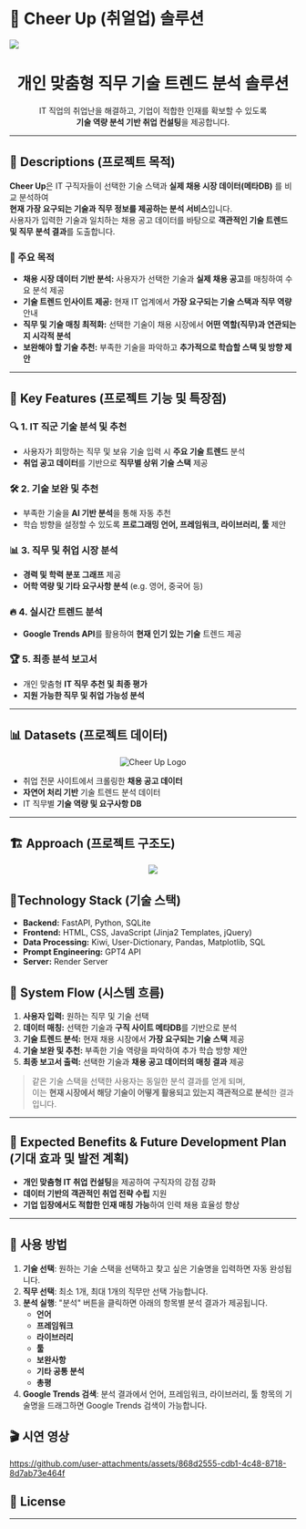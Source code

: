 # 🚀 Cheer Up (취얼업) 솔루션

<div>
   <img src="https://github.com/user-attachments/assets/d638ba02-7bab-4586-a5ef-1ffd3090628d">
</div>
<h1 align="center">개인 맞춤형 직무 기술 트렌드 분석 솔루션</h1>

<p align="center">
  IT 직업의 취업난을 해결하고, 기업이 적합한 인재를 확보할 수 있도록<br>
  <strong>기술 역량 분석 기반 취업 컨설팅</strong>을 제공합니다.
</p>

---



## 📝 Descriptions (프로젝트 목적)

**Cheer Up**은 IT 구직자들이 선택한 기술 스택과 **실제 채용 시장 데이터(메타DB)** 를 비교 분석하여  
**현재 가장 요구되는 기술과 직무 정보를 제공하는 분석 서비스**입니다.  
사용자가 입력한 기술과 일치하는 채용 공고 데이터를 바탕으로 **객관적인 기술 트렌드 및 직무 분석 결과**를 도출합니다.

### 🎯 주요 목적
- **채용 시장 데이터 기반 분석:** 사용자가 선택한 기술과 **실제 채용 공고**를 매칭하여 수요 분석 제공  
- **기술 트렌드 인사이트 제공:** 현재 IT 업계에서 **가장 요구되는 기술 스택과 직무 역량** 안내  
- **직무 및 기술 매칭 최적화:** 선택한 기술이 채용 시장에서 **어떤 역할(직무)과 연관되는지 시각적 분석**  
- **보완해야 할 기술 추천:** 부족한 기술을 파악하고 **추가적으로 학습할 스택 및 방향 제안**  
---

## 🌟 Key Features (프로젝트 기능 및 특장점)
### 🔍 1. IT 직군 기술 분석 및 추천
- 사용자가 희망하는 직무 및 보유 기술 입력 시 **주요 기술 트렌드** 분석
- **취업 공고 데이터**를 기반으로 **직무별 상위 기술 스택** 제공

### 🛠 2. 기술 보완 및 추천
- 부족한 기술을 **AI 기반 분석**을 통해 자동 추천
- 학습 방향을 설정할 수 있도록 **프로그래밍 언어, 프레임워크, 라이브러리, 툴** 제안

### 📊 3. 직무 및 취업 시장 분석
- **경력 및 학력 분포 그래프** 제공
- **어학 역량 및 기타 요구사항 분석** (e.g. 영어, 중국어 등)

### 🔥 4. 실시간 트렌드 분석
- **Google Trends API**를 활용하여 **현재 인기 있는 기술** 트렌드 제공

### 🏆 5. 최종 분석 보고서
- 개인 맞춤형 **IT 직무 추천 및 최종 평가**
- **지원 가능한 직무 및 취업 가능성 분석**

---

## 📊 Datasets (프로젝트 데이터)
<p align="center">
  <img src="https://github.com/user-attachments/assets/3b4d6d42-47ec-414a-908c-554205dbf7f7" alt="Cheer Up Logo" />
</p>

- 취업 전문 사이트에서 크롤링한 **채용 공고 데이터**
- **자연어 처리 기반** 기술 트렌드 분석 데이터
- IT 직무별 **기술 역량 및 요구사항 DB**

---

## 🏗 Approach (프로젝트 구조도)
<div align="center">
  <img src="https://github.com/user-attachments/assets/f6352997-6cea-4508-89fd-40c9cfa096b5"  />
</div>



## 🎯Technology Stack (기술 스택)

- **Backend:** FastAPI, Python, SQLite
- **Frontend:** HTML, CSS, JavaScript (Jinja2 Templates, jQuery)
- **Data Processing:** Kiwi, User-Dictionary, Pandas, Matplotlib, SQL 
- **Prompt Engineering:** GPT4 API
- **Server:** Render Server 

## 📌 System Flow (시스템 흐름)

1. **사용자 입력:** 원하는 직무 및 기술 선택  
2. **데이터 매칭:** 선택한 기술과 **구직 사이트 메타DB**를 기반으로 분석  
3. **기술 트렌드 분석:** 현재 채용 시장에서 **가장 요구되는 기술 스택** 제공  
4. **기술 보완 및 추천:** 부족한 기술 역량을 파악하여 추가 학습 방향 제안  
5. **최종 보고서 출력:** 선택한 기술과 **채용 공고 데이터의 매칭 결과** 제공  

> 같은 기술 스택을 선택한 사용자는 동일한 분석 결과를 얻게 되며,  
> 이는 **현재 시장에서 해당 기술이 어떻게 활용되고 있는지 객관적으로 분석**한 결과입니다.  


---

## 🎯 Expected Benefits & Future Development Plan (기대 효과 및 발전 계획)
- **개인 맞춤형 IT 취업 컨설팅**을 제공하여 구직자의 강점 강화
- **데이터 기반의 객관적인 취업 전략 수립** 지원
- **기업 입장에서도 적합한 인재 매칭 가능**하여 인력 채용 효율성 향상

---
## 🚀 사용 방법
1. **기술 선택**: 원하는 기술 스택을 선택하고 찾고 싶은 기술명을 입력하면 자동 완성됩니다.
2. **직무 선택**: 최소 1개, 최대 1개의 직무만 선택 가능합니다.
3. **분석 실행**: "분석" 버튼을 클릭하면 아래의 항목별 분석 결과가 제공됩니다.
   - **언어**
   - **프레임워크**
   - **라이브러리**
   - **툴**
   - **보완사항**
   - **기타 공통 분석**
   - **총평**
4. **Google Trends 검색**: 분석 결과에서 언어, 프레임워크, 라이브러리, 툴 항목의 기술명을 드래그하면 Google Trends 검색이 가능합니다.

## 🎬 시연 영상




https://github.com/user-attachments/assets/868d2555-cdb1-4c48-8718-8d7ab73e464f







## 📜 License

---


